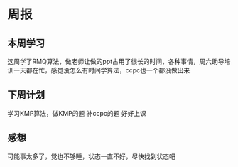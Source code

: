 # 周报

## 本周学习
这周学了RMQ算法，做老师让做的ppt占用了很长的时间，各种事情，周六助导培训一天都在忙，感觉没怎么有时间学算法，ccpc也一个都没做出来

## 下周计划
学习KMP算法，做KMP的题
补ccpc的题
好好上课

## 感想
可能事太多了，觉也不够睡，状态一直不好，尽快找到状态吧
